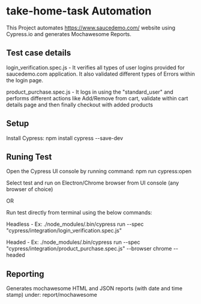 # take-home-task Automation

This Project automates https://www.saucedemo.com/ website using Cypress.io and generates Mochawesome Reports.

## Test case details

login_verification.spec.js - It verifies all types of user logins provided for saucedemo.com application. It also validated different types of Errors within the login page.

product_purchase.spec.js - It logs in using the "standard_user" and performs different actions like Add/Remove from cart, validate within cart details page and then finally checkout with added products

## Setup

Install Cypress: npm install cypress --save-dev

## Runing Test

Open the Cypress UI console by running command: npm run cypress:open

Select test and run on Electron/Chrome browser from UI console (any browser of choice)

OR

Run test directly from terminal using the below commands:

Headless - Ex: ./node_modules/.bin/cypress run --spec  "cypress/integration/login_verification.spec.js"

Headed - Ex:  ./node_modules/.bin/cypress run --spec  "cypress/integration/product_purchase.spec.js" --browser chrome --headed

## Reporting

Generates mochawesome HTML and JSON reports (with date and time stamp) under: report/mochawesome
